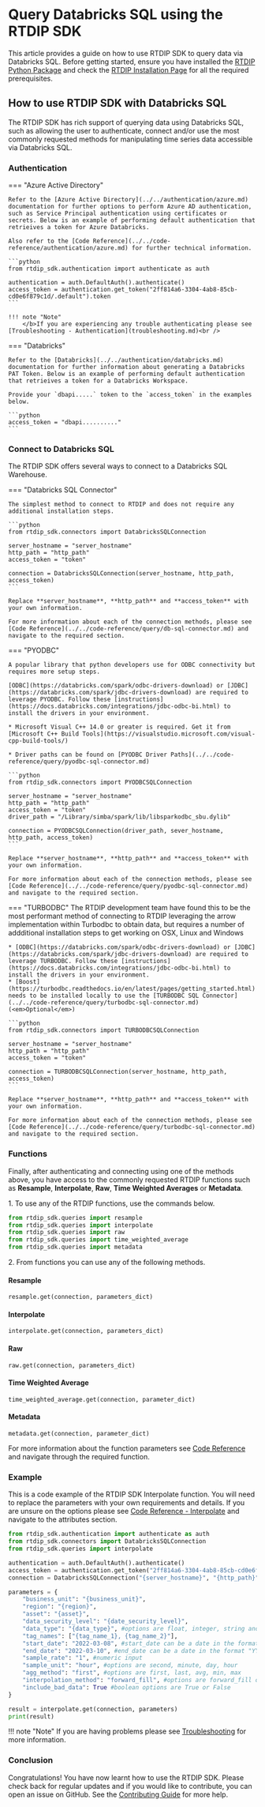 # Query Databricks SQL using the RTDIP SDK

This article provides a guide on how to use RTDIP SDK to query data via Databricks SQL. Before getting started, ensure you have installed the [RTDIP Python Package](https://pypi.org/project/rtdip-sdk/) and check the [RTDIP Installation Page](../../../getting-started/installation.md) for all the required prerequisites.


## How to use RTDIP SDK with Databricks SQL

The RTDIP SDK has rich support of querying data using Databricks SQL, such as allowing the user to authenticate, connect and/or use the most commonly requested methods for manipulating time series data accessible via Databricks SQL.

### Authentication

=== "Azure Active Directory"

    Refer to the [Azure Active Directory](../../authentication/azure.md) documentation for further options to perform Azure AD authentication, such as Service Principal authentication using certificates or secrets. Below is an example of performing default authentication that retrieives a token for Azure Databricks. 

    Also refer to the [Code Reference](../../code-reference/authentication/azure.md) for further technical information.

    ```python
    from rtdip_sdk.authentication import authenticate as auth

    authentication = auth.DefaultAuth().authenticate()
    access_token = authentication.get_token("2ff814a6-3304-4ab8-85cb-cd0e6f879c1d/.default").token
    ```

    !!! note "Note"
        </b>If you are experiencing any trouble authenticating please see [Troubleshooting - Authentication](troubleshooting.md)<br />

=== "Databricks"

    Refer to the [Databricks](../../authentication/databricks.md) documentation for further information about generating a Databricks PAT Token. Below is an example of performing default authentication that retrieives a token for a Databricks Workspace. 

    Provide your `dbapi.....` token to the `access_token` in the examples below.

    ```python
    access_token = "dbapi.........."
    ```

### Connect to Databricks SQL

The RTDIP SDK offers several ways to connect to a Databricks SQL Warehouse.

=== "Databricks SQL Connector"

    The simplest method to connect to RTDIP and does not require any additional installation steps.

    ```python
    from rtdip_sdk.connectors import DatabricksSQLConnection

    server_hostname = "server_hostname"
    http_path = "http_path"
    access_token = "token"

    connection = DatabricksSQLConnection(server_hostname, http_path, access_token)
    ```

    Replace **server_hostname**, **http_path** and **access_token** with your own information.

    For more information about each of the connection methods, please see [Code Reference](../../code-reference/query/db-sql-connector.md) and navigate to the required section.

=== "PYODBC"

    A popular library that python developers use for ODBC connectivity but requires more setup steps.

    [ODBC](https://databricks.com/spark/odbc-drivers-download) or [JDBC](https://databricks.com/spark/jdbc-drivers-download) are required to leverage PYODBC. Follow these [instructions](https://docs.databricks.com/integrations/jdbc-odbc-bi.html) to install the drivers in your environment.

    * Microsoft Visual C++ 14.0 or greater is required. Get it from [Microsoft C++ Build Tools](https://visualstudio.microsoft.com/visual-cpp-build-tools/)

    * Driver paths can be found on [PYODBC Driver Paths](../../code-reference/query/pyodbc-sql-connector.md)

    ```python
    from rtdip_sdk.connectors import PYODBCSQLConnection

    server_hostname = "server_hostname"
    http_path = "http_path"
    access_token = "token"
    driver_path = "/Library/simba/spark/lib/libsparkodbc_sbu.dylib"

    connection = PYODBCSQLConnection(driver_path, sever_hostname, http_path, access_token)
    ```

    Replace **server_hostname**, **http_path** and **access_token** with your own information.

    For more information about each of the connection methods, please see [Code Reference](../../code-reference/query/pyodbc-sql-connector.md) and navigate to the required section.

=== "TURBODBC"
    The RTDIP development team have found this to be the most performant method of connecting to RTDIP leveraging the arrow implementation within Turbodbc to obtain data, but requires a number of addditional installation steps to get working on OSX, Linux and Windows

    * [ODBC](https://databricks.com/spark/odbc-drivers-download) or [JDBC](https://databricks.com/spark/jdbc-drivers-download) are required to leverage TURBODBC. Follow these [instructions](https://docs.databricks.com/integrations/jdbc-odbc-bi.html) to install the drivers in your environment.
    * [Boost](https://turbodbc.readthedocs.io/en/latest/pages/getting_started.html) needs to be installed locally to use the [TURBODBC SQL Connector](../../code-reference/query/turbodbc-sql-connector.md) (<em>Optional</em>)

    ```python
    from rtdip_sdk.connectors import TURBODBCSQLConnection

    server_hostname = "server_hostname"
    http_path = "http_path"
    access_token = "token"

    connection = TURBODBCSQLConnection(server_hostname, http_path, access_token)
    ```

    Replace **server_hostname**, **http_path** and **access_token** with your own information.

    For more information about each of the connection methods, please see [Code Reference](../../code-reference/query/turbodbc-sql-connector.md) and navigate to the required section.
    

### Functions

Finally, after authenticating and connecting using one of the methods above, you have access to the commonly requested RTDIP functions such as **Resample**, **Interpolate**, **Raw**, **Time Weighted Averages** or **Metadata**. 

1\. To use any of the RTDIP functions, use the commands below.

```python
from rtdip_sdk.queries import resample
from rtdip_sdk.queries import interpolate
from rtdip_sdk.queries import raw
from rtdip_sdk.queries import time_weighted_average
from rtdip_sdk.queries import metadata
```

2\. From functions you can use any of the following methods.

#### Resample
    resample.get(connection, parameters_dict)

#### Interpolate
    interpolate.get(connection, parameters_dict)

#### Raw
    raw.get(connection, parameters_dict)

#### Time Weighted Average
    time_weighted_average.get(connection, parameter_dict)

#### Metadata
    metadata.get(connection, parameter_dict)

For more information about the function parameters see [Code Reference](../../code-reference/query/resample.md) and navigate through the required function.

### Example

This is a code example of the RTDIP SDK Interpolate function. You will need to replace the parameters with your own requirements and details. If you are unsure on the options please see [Code Reference - Interpolate](../../code-reference/query/interpolate.md) and navigate to the attributes section. 

```python
from rtdip_sdk.authentication import authenticate as auth
from rtdip_sdk.connectors import DatabricksSQLConnection
from rtdip_sdk.queries import interpolate

authentication = auth.DefaultAuth().authenticate()
access_token = authentication.get_token("2ff814a6-3304-4ab8-85cb-cd0e6f879c1d/.default").token
connection = DatabricksSQLConnection("{server_hostname}", "{http_path}", access_token)

parameters = {
    "business_unit": "{business_unit}", 
    "region": "{region}",
    "asset": "{asset}", 
    "data_security_level": "{date_security_level}",
    "data_type": "{data_type}", #options are float, integer, string and double (the majority of data is float)
    "tag_names": ["{tag_name_1}, {tag_name_2}"],
    "start_date": "2022-03-08", #start_date can be a date in the format "YYYY-MM-DD" or a datetime in the format "YYYY-MM-DDTHH:MM:SS"
    "end_date": "2022-03-10", #end_date can be a date in the format "YYYY-MM-DD" or a datetime in the format "YYYY-MM-DDTHH:MM:SS"
    "sample_rate": "1", #numeric input
    "sample_unit": "hour", #options are second, minute, day, hour
    "agg_method": "first", #options are first, last, avg, min, max
    "interpolation_method": "forward_fill", #options are forward_fill or backward_fill
    "include_bad_data": True #boolean options are True or False
}

result = interpolate.get(connection, parameters)
print(result)
```
!!! note "Note"
    </b>If you are having problems please see [Troubleshooting](../../../sdk/queries/databricks/troubleshooting.md) for more information.<br />

### Conclusion

Congratulations! You have now learnt how to use the RTDIP SDK. Please check back for regular updates and if you would like to contribute, you can open an issue on GitHub. See the [Contributing Guide](https://github.com/rtdip/core/blob/develop/CONTRIBUTING.md) for more help.